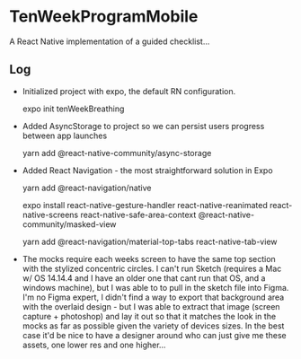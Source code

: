 # TenWeekProgramMobile
A React Native implementation of a guided checklist...


## Log

- Initialized project with expo, the default RN configuration.

    expo init tenWeekBreathing


- Added AsyncStorage to project so we can persist users progress between app launches

    yarn add @react-native-community/async-storage


- Added React Navigation - the most straightforward solution in Expo

  yarn add @react-navigation/native

  expo install react-native-gesture-handler react-native-reanimated react-native-screens react-native-safe-area-context @react-native-community/masked-view

  yarn add @react-navigation/material-top-tabs react-native-tab-view

- The mocks require each weeks screen to have the same top section with the stylized concentric circles.   I can't run Sketch (requires a Mac w/ OS 14.14.4 and I have an older one that cant run that OS, and a windows machine), but I was able to to pull in the sketch file into Figma.   I'm no Figma expert, I didn't find a way to export that background area with the overlaid design - but I was able to extract that image (screen capture + photoshop) and lay it out so that it matches the look in the mocks as far as possible given the variety of devices sizes.  In the best case it'd be nice to have a designer around who can just give me these assets, one lower res and one higher...





